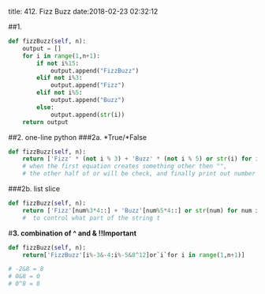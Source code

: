 title: 412. Fizz Buzz
date:2018-02-23 02:32:12

##1. 
```python
def fizzBuzz(self, n):
    output = []
    for i in range(1,n+1):
        if not i%15:
            output.append("FizzBuzz")
        elif not i%3:
            output.append("Fizz")
        elif not i%5:
            output.append("Buzz")
        else:
            output.append(str(i))
    return output
```

##2. one-line python
###2a. *True/*False
```python
def fizzBuzz(self, n):
    return ['Fizz' * (not i % 3) + 'Buzz' * (not i % 5) or str(i) for i in range(1, n+1)]
    # when the first equation creates something other then "", 
    # the other half of or will be check, and finally print out number
```

###2b. list slice
```python
def fizzBuzz(self, n):
    return ['Fizz'[num%3*4::] + 'Buzz'[num%5*4::] or str(num) for num in range(1, n+1)]
    #  to control what part of the string t
```
#**3. combination of ^ and &  !!Important**
```python
def fizzBuzz(self, n):
    return['FizzBuzz'[i%-3&-4:i%-5&8^12]or`i`for i in range(1,n+1)]

# -2&8 = 8
# 0&8 = 0
# 0^8 = 8

```
